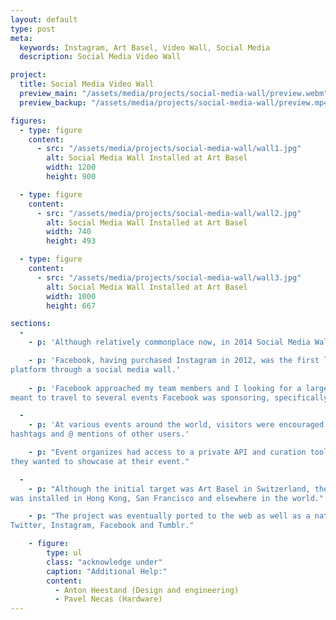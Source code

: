 ```yaml
---
layout: default
type: post
meta:
  keywords: Instagram, Art Basel, Video Wall, Social Media
  description: Social Media Video Wall

project:
  title: Social Media Video Wall
  preview_main: "/assets/media/projects/social-media-wall/preview.webm"
  preview_backup: "/assets/media/projects/social-media-wall/preview.mp4"

figures:
  - type: figure
    content:
      - src: "/assets/media/projects/social-media-wall/wall1.jpg"
        alt: Social Media Wall Installed at Art Basel
        width: 1200
        height: 900

  - type: figure
    content:
      - src: "/assets/media/projects/social-media-wall/wall2.jpg"
        alt: Social Media Wall Installed at Art Basel
        width: 740
        height: 493

  - type: figure
    content:
      - src: "/assets/media/projects/social-media-wall/wall3.jpg"
        alt: Social Media Wall Installed at Art Basel
        width: 1000
        height: 667

sections:
  -
    - p: 'Although relatively commonplace now, in 2014 Social Media Walls were much less common.'

    - p: 'Facebook, having purchased Instagram in 2012, was the first large company I saw encourage interaction with its 
platform through a social media wall.'
      
    - p: 'Facebook approached my team members and I looking for a large multi-display social media display wall which was
meant to travel to several events Facebook was sponsoring, specifically Art Basel.'

  -
    - p: 'At various events around the world, visitors were encouraged to interact with a very large video display through
hashtags and @ mentions of other users.'

    - p: "Event organizes had access to a private API and curation tool to select content and display photos and videos 
they wanted to showcase at their event."

  -
    - p: "Although the initial target was Art Basel in Switzerland, the project was popular enough that it traveled worldwide and 
was installed in Hong Kong, San Francisco and elsewhere in the world."

    - p: "The project was eventually ported to the web as well as a native app and was able to work with most social media platforms including 
Twitter, Instagram, Facebook and Tumblr."

    - figure:
        type: ul
        class: "acknowledge under"
        caption: "Additional Help:"
        content:
          - Anton Heestand (Design and engineering)
          - Pavel Necas (Hardware)
---
```

